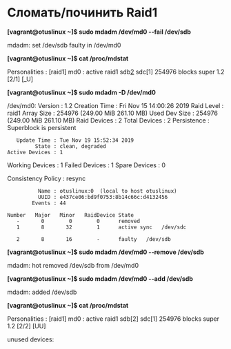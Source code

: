 # Сломать/починить Raid1
**[vagrant@otuslinux ~]$ sudo mdadm /dev/md0 --fail /dev/sdb**  

mdadm: set /dev/sdb faulty in /dev/md0

**[vagrant@otuslinux ~]$ cat /proc/mdstat**  

Personalities : [raid1]
md0 : active raid1 sdb[2](F) sdc[1]
      254976 blocks super 1.2 [2/1] [_U]
	  
**[vagrant@otuslinux ~]$ sudo mdadm -D /dev/md0**  

/dev/md0:
           Version : 1.2
     Creation Time : Fri Nov 15 14:00:26 2019
        Raid Level : raid1
        Array Size : 254976 (249.00 MiB 261.10 MB)
     Used Dev Size : 254976 (249.00 MiB 261.10 MB)
      Raid Devices : 2
     Total Devices : 2
       Persistence : Superblock is persistent

       Update Time : Tue Nov 19 15:52:34 2019
             State : clean, degraded
    Active Devices : 1
   Working Devices : 1
    Failed Devices : 1
     Spare Devices : 0

Consistency Policy : resync

              Name : otuslinux:0  (local to host otuslinux)
              UUID : e437ce06:bd9f0753:8b14c66c:d4132456
            Events : 44

    Number   Major   Minor   RaidDevice State
       -       0        0        0      removed
       1       8       32        1      active sync   /dev/sdc

       2       8       16        -      faulty   /dev/sdb


**[vagrant@otuslinux ~]$ sudo mdadm /dev/md0 --remove /dev/sdb**  

mdadm: hot removed /dev/sdb from /dev/md0


**[vagrant@otuslinux ~]$ sudo mdadm /dev/md0 --add /dev/sdb**  

mdadm: added /dev/sdb


**[vagrant@otuslinux ~]$ cat /proc/mdstat**  

Personalities : [raid1]
md0 : active raid1 sdb[2] sdc[1]
      254976 blocks super 1.2 [2/2] [UU]

unused devices: <none>

